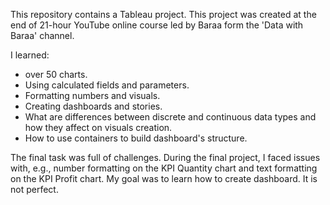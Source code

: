 This repository contains a Tableau project. This project was created at the end of 21-hour YouTube online course led by Baraa form the 'Data with Baraa' channel.


I learned:
- over 50 charts.
- Using calculated fields and parameters.
- Formatting numbers and visuals.
- Creating dashboards and stories.
- What are differences between discrete and continuous data types and how they affect on visuals creation.
- How to use containers to build dashboard's structure.

The final task was full of challenges. During the final project, I faced issues with, e.g., number formatting on the KPI Quantity chart and text formatting on the KPI Profit chart.
My goal was to learn how to create dashboard. It is not perfect.
